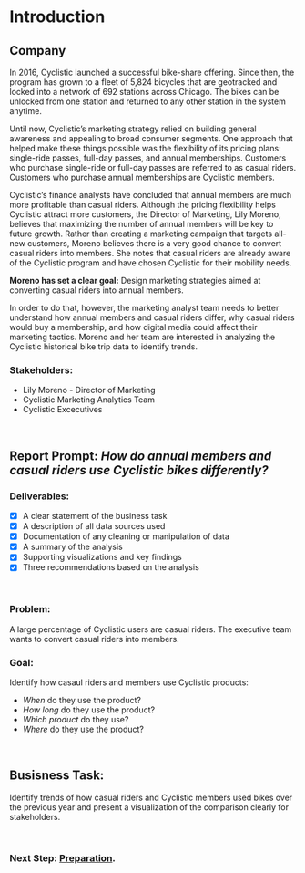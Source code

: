 # Introduction
## Company
  In 2016, Cyclistic launched a successful bike-share offering. Since then, the program has grown to a fleet of 5,824 bicycles that
are geotracked and locked into a network of 692 stations across Chicago. The bikes can be unlocked from one station and
returned to any other station in the system anytime.

  Until now, Cyclistic’s marketing strategy relied on building general awareness and appealing to broad consumer segments.
One approach that helped make these things possible was the flexibility of its pricing plans: single-ride passes, full-day passes,
and annual memberships. Customers who purchase single-ride or full-day passes are referred to as casual riders. Customers
who purchase annual memberships are Cyclistic members.

Cyclistic’s finance analysts have concluded that annual members are much more profitable than casual riders. Although the
pricing flexibility helps Cyclistic attract more customers, the Director of Marketing, Lily Moreno, believes that maximizing the number of annual members will
be key to future growth. Rather than creating a marketing campaign that targets all-new customers, Moreno believes there is a
very good chance to convert casual riders into members. She notes that casual riders are already aware of the Cyclistic
program and have chosen Cyclistic for their mobility needs.

**Moreno has set a clear goal:**  Design marketing strategies aimed at converting casual riders into annual members. 

In order to do that, however, the marketing analyst team needs to better understand how annual members and casual riders differ, why
casual riders would buy a membership, and how digital media could affect their marketing tactics. Moreno and her team are
interested in analyzing the Cyclistic historical bike trip data to identify trends.

### Stakeholders:
- Lily Moreno - Director of Marketing
- Cyclistic Marketing Analytics Team
- Cyclistic Excecutives

<br>

## Report Prompt: *How do annual members and casual riders use Cyclistic bikes differently?*

### Deliverables:
- [x]  A clear statement of the business task
- [x]  A description of all data sources used
- [x]  Documentation of any cleaning or manipulation of data
- [x]  A summary of the analysis
- [x]  Supporting visualizations and key findings
- [x]  Three recommendations based on the analysis

<br>

### **Problem:** 
A large percentage of Cyclistic users are casual riders.  The executive team wants to convert casual riders into members.

### **Goal:** 
Identify how casaul riders and members use Cyclistic products:

- *When* do they use the product? 
- *How long* do they use the product? 
- *Which product* do they use? 
- *Where* do they use the product?

<br>

## Busisness Task:
Identify trends of how casual riders and Cyclistic members used bikes over the previous year and present a visualization of the comparison clearly for stakeholders.

<br>

### Next Step: [Preparation](/google_capstone/2.%20Preparation.md).
